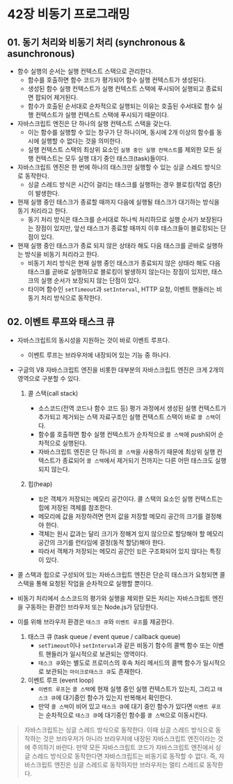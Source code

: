 # 42장 비동기 프로그래밍

## 01. 동기 처리와 비동기 처리 (synchronous & asunchronous)

- 함수 실행의 순서는 실행 컨텍스트 스택으로 관리한다.
  - 함수를 호출하면 함수 코드가 평가되어 함수 실행 컨텍스트가 생성된다.
  - 생성된 함수 실행 컨텍스트가 실행 컨텍스트 스택에 푸시되어 실행되고 종료되면 팝되어 제거된다.
  - 함수가 호출된 순서대로 순차적으로 실행되는 이유는 호출된 수서대로 함수 실행 컨텍스트가 실행 컨텍스트 스택에 푸시되기 때문이다.
- 자바스크립트 엔진은 단 하나의 실행 컨텍스트 스택을 갖는다.
  - 이는 함수를 실행할 수 있는 창구가 단 하나이며, 동시에 2개 이상의 함수를 동시에 실행할 수 없다는 것을 의미한다.
  - 실행 컨텍스트 스택의 최상위 요소인 `실행 중인 실행 컨텍스트`를 제외한 모든 실행 컨텍스트는 모두 실행 대기 중인 태스크(task)들이다.
- 자바스크립트 엔진은 한 번에 하나의 태스크만 실행할 수 있는 싱글 스레드 방식으로 동작한다.
  - 싱글 스레드 방식은 시간이 걸리는 태스크를 실행하는 경우 블로킹(작업 중단)이 발생한다.
- 현재 실행 중인 태스크가 종료할 때까지 다음에 실행될 태스크가 대기하는 방식을 동기 처리라고 한다.
  - 동기 처리 방식은 태스크를 순서대로 하나씩 처리하므로 실행 순서가 보장된다는 장점이 있지만, 앞선 태스크가 종료할 때까지 이후 태스크들이 블로킹되는 단점이 있다.
- 현재 실행 중인 태스크가 종료 되지 않은 상태라 해도 다음 태스크를 곧바로 실행하는 방식을 비동기 처리라고 한다.
  - 비동기 처리 방식은 현재 실행 중인 태스크가 종료되지 않은 상태라 해도 다음 태스크를 곧바로 실행하므로 블로킹이 발생하지 않는다는 장점이 있지만, 태스크의 실행 순서가 보장되지 않는 단점이 있다.
  - 타이머 함수인 `setTimeout`과 `setInterval`, HTTP 요청, 이벤트 핸들러는 비동기 처리 방식으로 동작한다.

## 02. 이벤트 루프와 태스크 큐

- 자바스크립트의 동시성을 지원하는 것이 바로 이벤트 루프다.
  - 이벤트 루프는 브라우저에 내장되어 있는 기능 중 하나다.
- 구글의 V8 자바스크립트 엔진을 비롯한 대부분의 자바스크립트 엔진은 크게 2개의 영역으로 구분할 수 있다.

  1. 콜 스택(call stack)

     - 소스코드(전역 코드나 함수 코드 등) 평가 과정에서 생성된 실행 컨텍스트가 추가되고 제거되는 스택 자료구조인 실행 컨텍스트 스택이 바로 `콜 스택`이다.
     - 함수를 호출하면 함수 실행 컨텍스트가 순차적으로 `콜 스택`에 push되어 순차적으로 실행된다.
     - 자바스크립트 엔진은 단 하나의 `콜 스택`을 사용하기 때문에 최상위 실행 컨텍스트가 종료되어 `콜 스택`에서 제거되기 전까지는 다른 어떤 태스크도 실행되지 않는다.

  2. 힙(heap)
     - `힙`은 객체가 저장되는 메모리 공간이다. 콜 스택의 요소인 실행 컨텍스트는 힙에 저장된 객체를 참조한다.
     - 메모리에 값을 저장하려면 먼저 값을 저장할 메모리 공간의 크기를 결정해야 한다.
     - 객체는 원시 값과는 달리 크기가 정해겨 있지 않으므로 할당해야 할 메모리 공간의 크기를 런타임에 결정(동적 할당)해야 한다.
     - 따라서 객체가 저장되는 메모리 공간인 `힙`은 구조화되어 있지 않다는 특징이 있다.

- 콜 스택과 힙으로 구성되어 있는 자바스크립트 엔진은 단순히 태스크가 요청되면 콜 스택을 통해 요청된 작업을 순차적으로 실행할 뿐이다.
- 비동기 처리에서 소스코드의 평가와 실행을 제외한 모든 처리는 자바스크립트 엔진을 구동하는 환경인 브라우저 또는 Node.js가 담당한다.
- 이를 위해 브라우저 환경은 `태스크 큐`와 `이벤트 루프`를 제공한다.
  1. 태스크 큐 (task queue / event queue / callback queue)
     - `setTimeout`이나 `setInterval`과 같은 비동기 함수의 콜백 함수 또는 이벤트 핸들러가 일시적으로 보관되는 영역이다.
     - `태스크 큐`와는 별도로 프로미스의 후속 처리 메서드의 콜백 함수가 일시적으로 보관되는 `마이크로태스크 큐`도 존재한다.
  2. 이벤트 루프 (event loop)
     - `이벤트 루프`는 `콜 스택`에 현재 실행 중인 실행 컨텍스트가 있는지, 그리고 `태스크 큐`에 대기중인 함수가 있는지 반복해서 확인한다.
     - 만약 `콜 스택`이 비어 있고 `태스크 큐`에 대기 중인 함수가 있다면 `이벤트 루프`는 순차적으로 `태스크 큐`에 대기중인 함수를 `콜 스택`으로 이동시킨다.

> 자바스크립트는 싱글 스레드 방식으로 동작한다.
> 이때 싱글 스레드 방식으로 동작하는 것은 브라우저가 아니라 브라우저에 내장된 자바스크립트 엔진이라는 것에 주의하기 바란다.
> 만약 모든 자바스크립트 코드가 자바스크립트 엔진에서 싱글 스레드 방식으로 동작한다면 자바스크립트는 비동기로 동작할 수 없다.
> 즉, 자바스크립트 엔진은 싱글 스레드로 동작하지만 브라우저는 멀티 스레드로 동작한다.
